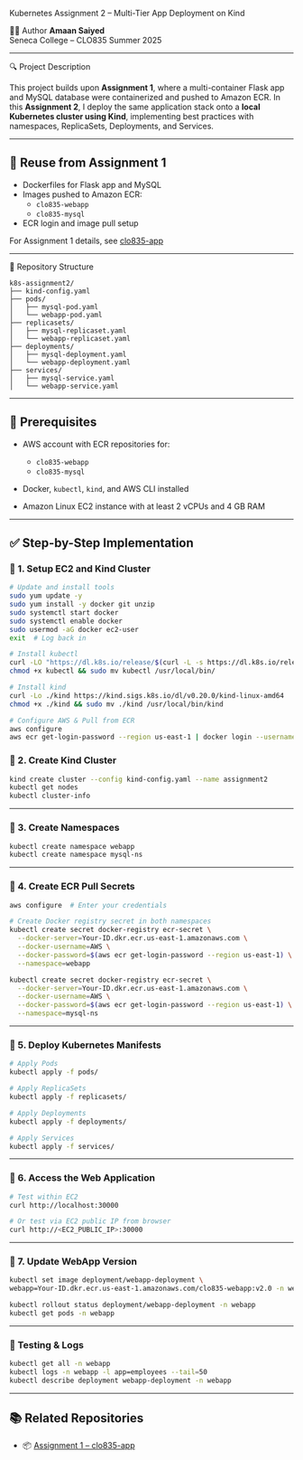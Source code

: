 
Kubernetes Assignment 2 – Multi-Tier App Deployment on Kind

👨‍💻 Author
**Amaan Saiyed**  
Seneca College – CLO835 Summer 2025  

---

🔍 Project Description

This project builds upon **Assignment 1**, where a multi-container Flask app and MySQL database were containerized and pushed to Amazon ECR. In this **Assignment 2**, I deploy the same application stack onto a **local Kubernetes cluster using Kind**, implementing best practices with namespaces, ReplicaSets, Deployments, and Services.

---

## 🔁 Reuse from Assignment 1

- Dockerfiles for Flask app and MySQL
- Images pushed to Amazon ECR:
  - `clo835-webapp`
  - `clo835-mysql`
- ECR login and image pull setup

For Assignment 1 details, see [clo835-app](https://github.com/AmaanSaiyed/clo835-app)

---

📁 Repository Structure

```plaintext
k8s-assignment2/
├── kind-config.yaml               
├── pods/
│   ├── mysql-pod.yaml
│   └── webapp-pod.yaml
├── replicasets/
│   ├── mysql-replicaset.yaml
│   └── webapp-replicaset.yaml
├── deployments/
│   ├── mysql-deployment.yaml
│   └── webapp-deployment.yaml
├── services/
│   ├── mysql-service.yaml
│   └── webapp-service.yaml
````

---

## 🔧 Prerequisites

* AWS account with ECR repositories for:

  * `clo835-webapp`
  * `clo835-mysql`
* Docker, `kubectl`, `kind`, and AWS CLI installed
* Amazon Linux EC2 instance with at least 2 vCPUs and 4 GB RAM

---

## ✅ Step-by-Step Implementation

### 🔹 1. Setup EC2 and Kind Cluster

```bash
# Update and install tools
sudo yum update -y
sudo yum install -y docker git unzip
sudo systemctl start docker
sudo systemctl enable docker
sudo usermod -aG docker ec2-user
exit  # Log back in

# Install kubectl
curl -LO "https://dl.k8s.io/release/$(curl -L -s https://dl.k8s.io/release/stable.txt)/bin/linux/amd64/kubectl"
chmod +x kubectl && sudo mv kubectl /usr/local/bin/

# Install kind
curl -Lo ./kind https://kind.sigs.k8s.io/dl/v0.20.0/kind-linux-amd64
chmod +x ./kind && sudo mv ./kind /usr/local/bin/kind

# Configure AWS & Pull from ECR
aws configure
aws ecr get-login-password --region us-east-1 | docker login --username AWS --password-stdin Your-ID.dkr.ecr.us-east-1.amazonaws.com
```

### 🔹 2. Create Kind Cluster

```bash
kind create cluster --config kind-config.yaml --name assignment2
kubectl get nodes
kubectl cluster-info
```

---

### 🔹 3. Create Namespaces

```bash
kubectl create namespace webapp
kubectl create namespace mysql-ns
```

---

### 🔹 4. Create ECR Pull Secrets

```bash
aws configure  # Enter your credentials

# Create Docker registry secret in both namespaces
kubectl create secret docker-registry ecr-secret \
  --docker-server=Your-ID.dkr.ecr.us-east-1.amazonaws.com \
  --docker-username=AWS \
  --docker-password=$(aws ecr get-login-password --region us-east-1) \
  --namespace=webapp

kubectl create secret docker-registry ecr-secret \
  --docker-server=Your-ID.dkr.ecr.us-east-1.amazonaws.com \
  --docker-username=AWS \
  --docker-password=$(aws ecr get-login-password --region us-east-1) \
  --namespace=mysql-ns
```

---

### 🔹 5. Deploy Kubernetes Manifests

```bash
# Apply Pods
kubectl apply -f pods/

# Apply ReplicaSets
kubectl apply -f replicasets/

# Apply Deployments
kubectl apply -f deployments/

# Apply Services
kubectl apply -f services/
```

---

### 🔹 6. Access the Web Application

```bash
# Test within EC2
curl http://localhost:30000

# Or test via EC2 public IP from browser
curl http://<EC2_PUBLIC_IP>:30000
```

---

### 🔹 7. Update WebApp Version

```bash
kubectl set image deployment/webapp-deployment \
webapp=Your-ID.dkr.ecr.us-east-1.amazonaws.com/clo835-webapp:v2.0 -n webapp

kubectl rollout status deployment/webapp-deployment -n webapp
kubectl get pods -n webapp
```

---
### 🧪 Testing & Logs

```bash
kubectl get all -n webapp
kubectl logs -n webapp -l app=employees --tail=50
kubectl describe deployment webapp-deployment -n webapp
```
---
## 📚 Related Repositories

* 📦 [Assignment 1 – clo835-app](https://github.com/AmaanSaiyed/clo835-app)

